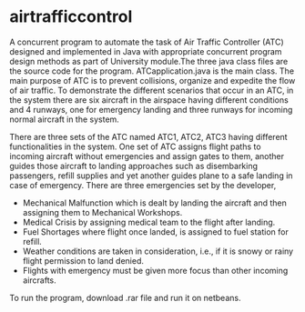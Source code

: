 # airtrafficcontrol
A concurrent program to automate the task of Air Traffic Controller (ATC) designed and implemented in Java with appropriate concurrent program design methods as part of University module.The three java class files are the source code for the program. ATCapplication.java is the main class.
The main purpose of ATC is to prevent collisions, organize and expedite the flow of air traffic. To demonstrate the different scenarios that occur in an ATC, in the system there are six aircraft in the airspace having different conditions and 4 runways, one for emergency landing and three runways for incoming normal aircraft in the system. 

There are three sets of the ATC named ATC1, ATC2, ATC3 having different functionalities in the system. One set of ATC assigns flight paths to incoming aircraft without emergencies and assign gates to them, another guides those aircraft to landing approaches such as disembarking passengers, refill supplies and yet another guides plane to a safe landing in case of emergency. There are three emergencies set by the developer, 
-	Mechanical Malfunction which is dealt by landing the aircraft and then assigning them to Mechanical Workshops.
-	Medical Crisis by assigning medical team to the flight after landing.
-	Fuel Shortages where flight once landed, is assigned to fuel station for refill.
-	Weather conditions are taken in consideration, i.e., if it is snowy or rainy flight permission to land denied.
-	Flights with emergency must be given more focus than other incoming aircrafts.


To run the program, download .rar file and run it on netbeans. 

